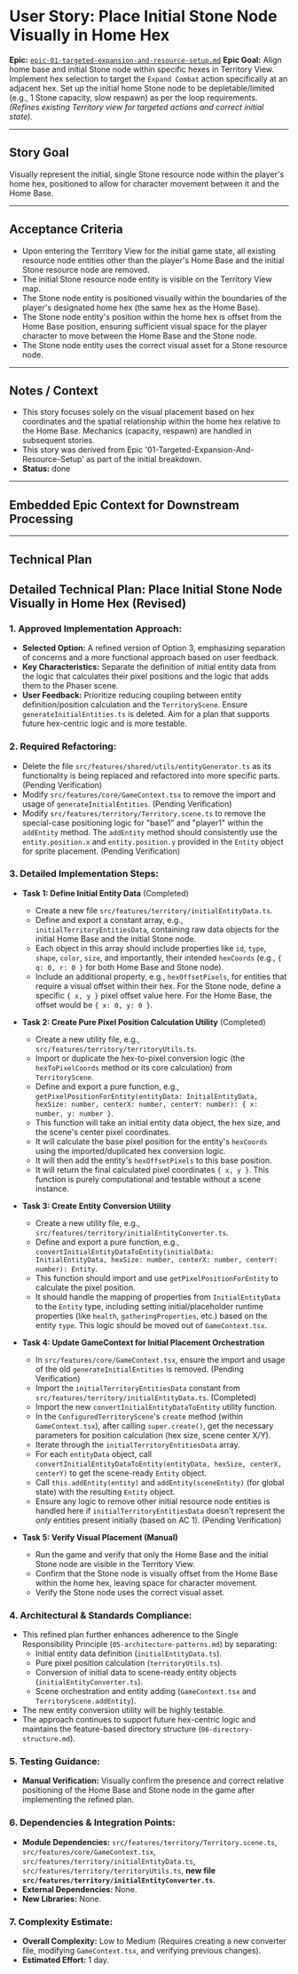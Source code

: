 # User Story: Place Initial Stone Node Visually in Home Hex

**Epic:** [`epic-01-targeted-expansion-and-resource-setup.md`](./epic-01-targeted-expansion-and-resource-setup.md)
**Epic Goal:** Align home base and initial Stone node within specific hexes in Territory View. Implement hex selection to target the `Expand Combat` action specifically at an adjacent hex. Set up the initial home Stone node to be depletable/limited (e.g., 1 Stone capacity, slow respawn) as per the loop requirements. *(Refines existing Territory view for targeted actions and correct initial state).*

---

## Story Goal

Visually represent the initial, single Stone resource node within the player's home hex, positioned to allow for character movement between it and the Home Base.

---

## Acceptance Criteria

*   Upon entering the Territory View for the initial game state, all existing resource node entities other than the player's Home Base and the initial Stone resource node are removed.
*   The initial Stone resource node entity is visible on the Territory View map.
*   The Stone node entity is positioned visually within the boundaries of the player's designated home hex (the same hex as the Home Base).
*   The Stone node entity's position within the home hex is offset from the Home Base position, ensuring sufficient visual space for the player character to move between the Home Base and the Stone node.
*   The Stone node entity uses the correct visual asset for a Stone resource node.

---

## Notes / Context

*   This story focuses solely on the visual placement based on hex coordinates and the spatial relationship within the home hex relative to the Home Base. Mechanics (capacity, respawn) are handled in subsequent stories.
*   This story was derived from Epic '01-Targeted-Expansion-And-Resource-Setup' as part of the initial breakdown.
*   **Status:** done

---

## Embedded Epic Context for Downstream Processing

<!-- ROO CONTEXT - DO NOT MODIFY MANUALLY -->
<!--
Epic Path: ./epic-01-targeted-expansion-and-resource-setup.md
Epic Title: 01-Targeted-Expansion-And-Resource-Setup
Epic Goal Summary: Align home base and initial Stone node within specific hexes in Territory View. Implement hex selection to target the Expand Combat action specifically at an adjacent hex. Set up the initial home Stone node to be depletable/limited (e.g., 1 Stone capacity, slow respawn) as per the loop requirements. (Refines existing Territory view for targeted actions and correct initial state).
Project Context (if available in Epic):
  Project Title: project-01-establish-core-feedback-loop
  Project Goal: Implement the minimum viable gameplay loop connecting the core views: Gather Stone in Territory View, initiate Expand Combat, earn persistent Coins from Combat success (e.g., clearing Wave 1), spend Coins in a minimal Management View to unlock basic Stone-to-Pebble crafting, use crafted Pebbles to conquer the first Hex (e.g., clear Wave 1), and have the conquered Hex reveal a better/new Stone node.
-->

---

## Technical Plan

## Detailed Technical Plan: Place Initial Stone Node Visually in Home Hex (Revised)

### 1. Approved Implementation Approach:
*   **Selected Option:** A refined version of Option 3, emphasizing separation of concerns and a more functional approach based on user feedback.
*   **Key Characteristics:** Separate the definition of initial entity data from the logic that calculates their pixel positions and the logic that adds them to the Phaser scene.
*   **User Feedback:** Prioritize reducing coupling between entity definition/position calculation and the `TerritoryScene`. Ensure `generateInitialEntities.ts` is deleted. Aim for a plan that supports future hex-centric logic and is more testable.

### 2. Required Refactoring:
*   Delete the file `src/features/shared/utils/entityGenerator.ts` as its functionality is being replaced and refactored into more specific parts. (Pending Verification)
*   Modify `src/features/core/GameContext.tsx` to remove the import and usage of `generateInitialEntities`. (Pending Verification)
*   Modify `src/features/territory/Territory.scene.ts` to remove the special-case positioning logic for "base1" and "player1" within the `addEntity` method. The `addEntity` method should consistently use the `entity.position.x` and `entity.position.y` provided in the `Entity` object for sprite placement. (Pending Verification)

### 3. Detailed Implementation Steps:
*   **Task 1: Define Initial Entity Data** (Completed)
    *   Create a new file `src/features/territory/initialEntityData.ts`.
    *   Define and export a constant array, e.g., `initialTerritoryEntitiesData`, containing raw data objects for the initial Home Base and the initial Stone node.
    *   Each object in this array should include properties like `id`, `type`, `shape`, `color`, `size`, and importantly, their intended `hexCoords` (e.g., `{ q: 0, r: 0 }` for both Home Base and Stone node).
    *   Include an additional property, e.g., `hexOffsetPixels`, for entities that require a visual offset within their hex. For the Stone node, define a specific `{ x, y }` pixel offset value here. For the Home Base, the offset would be `{ x: 0, y: 0 }`.

*   **Task 2: Create Pure Pixel Position Calculation Utility** (Completed)
    *   Create a new utility file, e.g., `src/features/territory/territoryUtils.ts`.
    *   Import or duplicate the hex-to-pixel conversion logic (the `hexToPixelCoords` method or its core calculation) from `TerritoryScene`.
    *   Define and export a pure function, e.g., `getPixelPositionForEntity(entityData: InitialEntityData, hexSize: number, centerX: number, centerY: number): { x: number, y: number }`.
    *   This function will take an initial entity data object, the hex size, and the scene's center pixel coordinates.
    *   It will calculate the base pixel position for the entity's `hexCoords` using the imported/duplicated hex conversion logic.
    *   It will then add the entity's `hexOffsetPixels` to this base position.
    *   It will return the final calculated pixel coordinates `{ x, y }`. This function is purely computational and testable without a scene instance.

*   **Task 3: Create Entity Conversion Utility**
    *   Create a new utility file, e.g., `src/features/territory/initialEntityConverter.ts`.
    *   Define and export a pure function, e.g., `convertInitialEntityDataToEntity(initialData: InitialEntityData, hexSize: number, centerX: number, centerY: number): Entity`.
    *   This function should import and use `getPixelPositionForEntity` to calculate the pixel position.
    *   It should handle the mapping of properties from `InitialEntityData` to the `Entity` type, including setting initial/placeholder runtime properties (like `health`, `gatheringProperties`, etc.) based on the entity `type`. This logic should be moved out of `GameContext.tsx`.

*   **Task 4: Update GameContext for Initial Placement Orchestration**
    *   In `src/features/core/GameContext.tsx`, ensure the import and usage of the old `generateInitialEntities` is removed. (Pending Verification)
    *   Import the `initialTerritoryEntitiesData` constant from `src/features/territory/initialEntityData.ts`. (Completed)
    *   Import the new `convertInitialEntityDataToEntity` utility function.
    *   In the `ConfiguredTerritoryScene`'s `create` method (within `GameContext.tsx`), after calling `super.create()`, get the necessary parameters for position calculation (hex size, scene center X/Y).
    *   Iterate through the `initialTerritoryEntitiesData` array.
    *   For each `entityData` object, call `convertInitialEntityDataToEntity(entityData, hexSize, centerX, centerY)` to get the scene-ready `Entity` object.
    *   Call `this.addEntity(entity)` and `addEntity(sceneEntity)` (for global state) with the resulting `Entity` object.
    *   Ensure any logic to remove other initial resource node entities is handled here if `initialTerritoryEntitiesData` doesn't represent the *only* entities present initially (based on AC 1). (Pending Verification)

*   **Task 5: Verify Visual Placement (Manual)**
    *   Run the game and verify that only the Home Base and the initial Stone node are visible in the Territory View.
    *   Confirm that the Stone node is visually offset from the Home Base within the home hex, leaving space for character movement.
    *   Verify the Stone node uses the correct visual asset.

### 4. Architectural & Standards Compliance:
*   This refined plan further enhances adherence to the Single Responsibility Principle (`05-architecture-patterns.md`) by separating:
    *   Initial entity data definition (`initialEntityData.ts`).
    *   Pure pixel position calculation (`territoryUtils.ts`).
    *   Conversion of initial data to scene-ready entity objects (`initialEntityConverter.ts`).
    *   Scene orchestration and entity adding (`GameContext.tsx` and `TerritoryScene.addEntity`).
*   The new entity conversion utility will be highly testable.
*   The approach continues to support future hex-centric logic and maintains the feature-based directory structure (`06-directory-structure.md`).

### 5. Testing Guidance:
*   **Manual Verification:** Visually confirm the presence and correct relative positioning of the Home Base and Stone node in the game after implementing the refined plan.

### 6. Dependencies & Integration Points:
*   **Module Dependencies:** `src/features/territory/Territory.scene.ts`, `src/features/core/GameContext.tsx`, `src/features/territory/initialEntityData.ts`, `src/features/territory/territoryUtils.ts`, **new file `src/features/territory/initialEntityConverter.ts`**.
*   **External Dependencies:** None.
*   **New Libraries:** None.

### 7. Complexity Estimate:
*   **Overall Complexity:** Low to Medium (Requires creating a new converter file, modifying `GameContext.tsx`, and verifying previous changes).
*   **Estimated Effort:** 1 day.